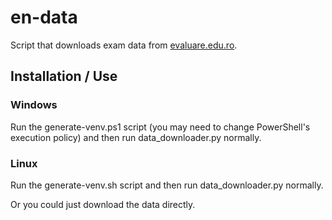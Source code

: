 # en-data
Script that downloads exam data from [evaluare.edu.ro](http://evaluare.edu.ro/).

## Installation / Use 
### Windows
Run the generate-venv.ps1 script (you may need to change PowerShell's execution policy) and then run data_downloader.py normally.

### Linux
Run the generate-venv.sh script and then run data_downloader.py normally.

Or you could just download the data directly.

